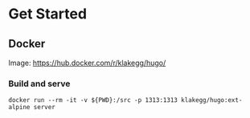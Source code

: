 # Get Started


## Docker
Image: https://hub.docker.com/r/klakegg/hugo/

### Build and serve
```
docker run --rm -it -v ${PWD}:/src -p 1313:1313 klakegg/hugo:ext-alpine server
```
